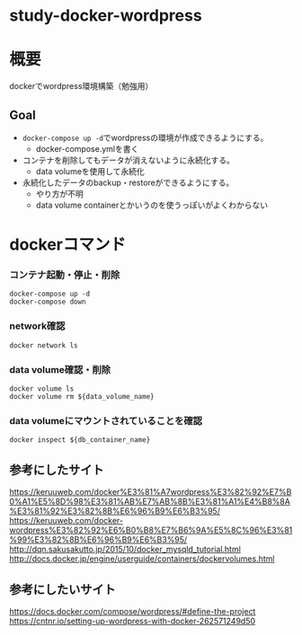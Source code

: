# study-docker-wordpress

# 概要
dockerでwordpress環境構築（勉強用）

## Goal
- `docker-compose up -d`でwordpressの環境が作成できるようにする。
    - docker-compose.ymlを書く
- コンテナを削除してもデータが消えないように永続化する。
    - data volumeを使用して永続化
- 永続化したデータのbackup・restoreができるようにする。
    - やり方が不明
    - data volume containerとかいうのを使うっぽいがよくわからない
# dockerコマンド
### コンテナ起動・停止・削除
```
docker-compose up -d
docker-compose down
```

### network確認
```
docker network ls
```

### data volume確認・削除
```
docker volume ls
docker volume rm ${data_volume_name}
```

### data volumeにマウントされていることを確認
```
docker inspect ${db_container_name}
```

## 参考にしたサイト
https://keruuweb.com/docker%E3%81%A7wordpress%E3%82%92%E7%B0%A1%E5%8D%98%E3%81%AB%E7%AB%8B%E3%81%A1%E4%B8%8A%E3%81%92%E3%82%8B%E6%96%B9%E6%B3%95/
https://keruuweb.com/docker-wordpress%E3%82%92%E6%B0%B8%E7%B6%9A%E5%8C%96%E3%81%99%E3%82%8B%E6%96%B9%E6%B3%95/
http://dqn.sakusakutto.jp/2015/10/docker_mysqld_tutorial.html
http://docs.docker.jp/engine/userguide/containers/dockervolumes.html

## 参考にしたいサイト
https://docs.docker.com/compose/wordpress/#define-the-project
https://cntnr.io/setting-up-wordpress-with-docker-262571249d50
